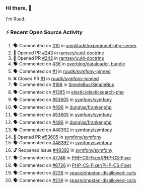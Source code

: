 ### Hi there, 👋

I'm Ruud.
 
### :zap: Recent Open Source Activity

<!--START_SECTION:activity-->
1. 🗣 Commented on [#10](https://github.com/amplitude/experiment-php-server/issues/10#issuecomment-1928949578) in [amplitude/experiment-php-server](https://github.com/amplitude/experiment-php-server)
2. 💪 Opened PR [#243](https://github.com/ramsey/uuid-doctrine/pull/243) in [ramsey/uuid-doctrine](https://github.com/ramsey/uuid-doctrine)
3. 💪 Opened PR [#242](https://github.com/ramsey/uuid-doctrine/pull/242) in [ramsey/uuid-doctrine](https://github.com/ramsey/uuid-doctrine)
4. 🗣 Commented on [#36](https://github.com/overblog/dataloader-bundle/pull/36#issuecomment-1920912351) in [overblog/dataloader-bundle](https://github.com/overblog/dataloader-bundle)
5. 🗣 Commented on [#1](https://github.com/ruudk/symfony-pinned/pull/1#issuecomment-1920858282) in [ruudk/symfony-pinned](https://github.com/ruudk/symfony-pinned)
6. ❌ Closed PR [#1](https://github.com/ruudk/symfony-pinned/pull/1) in [ruudk/symfony-pinned](https://github.com/ruudk/symfony-pinned)
7. 🗣 Commented on [#188](https://github.com/SimpleBus/SimpleBus/issues/188#issuecomment-1914529242) in [SimpleBus/SimpleBus](https://github.com/SimpleBus/SimpleBus)
8. 🗣 Commented on [#1385](https://github.com/elastic/elasticsearch-php/pull/1385#issuecomment-1910318630) in [elastic/elasticsearch-php](https://github.com/elastic/elasticsearch-php)
9. 🗣 Commented on [#53605](https://github.com/symfony/symfony/pull/53605#issuecomment-1905832061) in [symfony/symfony](https://github.com/symfony/symfony)
10. 🗣 Commented on [#496](https://github.com/dunglas/frankenphp/issues/496#issuecomment-1905817580) in [dunglas/frankenphp](https://github.com/dunglas/frankenphp)
11. 🗣 Commented on [#53605](https://github.com/symfony/symfony/pull/53605#issuecomment-1905812141) in [symfony/symfony](https://github.com/symfony/symfony)
12. 🗣 Commented on [#496](https://github.com/dunglas/frankenphp/issues/496#issuecomment-1905776266) in [dunglas/frankenphp](https://github.com/dunglas/frankenphp)
13. 🗣 Commented on [#48392](https://github.com/symfony/symfony/issues/48392#issuecomment-1905738455) in [symfony/symfony](https://github.com/symfony/symfony)
14. 💪 Opened PR [#53605](https://github.com/symfony/symfony/pull/53605) in [symfony/symfony](https://github.com/symfony/symfony)
15. 🗣 Commented on [#48392](https://github.com/symfony/symfony/issues/48392#issuecomment-1905633013) in [symfony/symfony](https://github.com/symfony/symfony)
16. 🔓 Reopened issue [#48392](https://github.com/symfony/symfony/issues/48392) in [symfony/symfony](https://github.com/symfony/symfony)
17. 🗣 Commented on [#7746](https://github.com/PHP-CS-Fixer/PHP-CS-Fixer/issues/7746#issuecomment-1893224855) in [PHP-CS-Fixer/PHP-CS-Fixer](https://github.com/PHP-CS-Fixer/PHP-CS-Fixer)
18. 🗣 Commented on [#6726](https://github.com/PHP-CS-Fixer/PHP-CS-Fixer/issues/6726#issuecomment-1887197164) in [PHP-CS-Fixer/PHP-CS-Fixer](https://github.com/PHP-CS-Fixer/PHP-CS-Fixer)
19. 🗣 Commented on [#238](https://github.com/spaze/phpstan-disallowed-calls/issues/238#issuecomment-1881117071) in [spaze/phpstan-disallowed-calls](https://github.com/spaze/phpstan-disallowed-calls)
20. 🗣 Commented on [#239](https://github.com/spaze/phpstan-disallowed-calls/issues/239#issuecomment-1881099504) in [spaze/phpstan-disallowed-calls](https://github.com/spaze/phpstan-disallowed-calls)
<!--END_SECTION:activity-->
